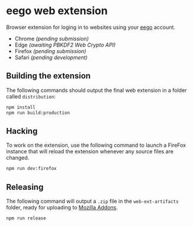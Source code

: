 # eego web extension

Browser extension for loging in to websites using your [eego](https://www.eego.app/) account.

- Chrome *(pending submission)*
- Edge *(awaiting PBKDF2 Web Crypto API)*
- Firefox *(pending submission)*
- Safari *(pending development)*

## Building the extension

The following commands should output the final web extension in a folder called `distribution`:

```sh
npm install
npm run build:production
```

## Hacking

To work on the extension, use the following command to launch a FireFox instance that will reload the extension whenever any source files are changed.

```sh
npm run dev:firefox
```

## Releasing

The following command will output a `.zip` file in the `web-ext-artifacts` folder, ready for uploading to [Mozilla Addons](https://addons.mozilla.org/).

```sh
npm run release
```
